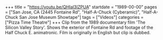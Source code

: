 +++
title = "https://youtu.be/QHIal3IZPUA"
startdate = "1989-00-00"
pages = ["San Jose, CA (2445 Fontaine Rd", "Half-A-Chuck (Cyberamic)", "Half-A-Chuck San Jose Museum Showtape"]
tags = ["Videos"]
categories = ["Pizza Time Theatre"]
+++
Clip from the 1989 documentary film 'The Silicon Valley Story'. Shows the exterior of Fontaine Rd and footage of the Half Chuck E. animatronic. Film is originally in English but clip is dubbed. 

